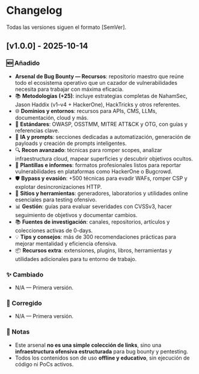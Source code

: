 # Changelog

Todas las versiones siguen el formato [SemVer].

## [v1.0.0] - 2025-10-14
### 🆕 Añadido
- **Arsenal de Bug Bounty — Recursos**: repositorio maestro que reúne todo el ecosistema operativo que un cazador de vulnerabilidades necesita para trabajar con máxima eficacia.
- 📚 **Metodologías (+25)**: incluye estrategias completas de NahamSec, Jason Haddix (v1–v4 + HackerOne), HackTricks y otros referentes.
- 🌐 **Dominios y entornos**: recursos para APIs, CMS, LLMs, documentación, cloud y más.
- 📏 **Estándares**: OWASP, OSSTMM, MITRE ATT&CK y OTG, con guías y referencias clave.
- 🧠 **IA y prompts**: secciones dedicadas a automatización, generación de payloads y creación de prompts inteligentes.
- 🔍 **Recon avanzado**: técnicas para romper scopes, analizar infraestructura cloud, mapear superficies y descubrir objetivos ocultos.
- 📝 **Plantillas e informes**: formatos profesionales listos para reportar vulnerabilidades en plataformas como HackerOne o Bugcrowd.
- 🛡️ **Bypass y evasión**: +500 técnicas para evadir WAFs, romper CSP y explotar desincronizaciones HTTP.
- 🧪 **Sitios y herramientas**: generadores, laboratorios y utilidades online esenciales para testing ofensivo.
- 📊 **Gestión**: guías para evaluar severidades con CVSSv3, hacer seguimiento de objetivos y documentar cambios.
- 📚 **Fuentes de investigación**: canales, repositorios, artículos y colecciones activas de 0-days.
- 💡 **Tips y consejos**: más de 300 recomendaciones prácticas para mejorar mentalidad y eficiencia ofensiva.
- 📦 **Recursos extra**: extensiones, plugins, libros, herramientas y utilidades adicionales para tu entorno de trabajo.

### ✨ Cambiado
- N/A — Primera versión.

### 🐞 Corregido
- N/A — Primera versión.

### 📌 Notas
- Este arsenal **no es una simple colección de links**, sino una **infraestructura ofensiva estructurada** para bug bounty y pentesting.
- Todos los contenidos son de uso **offline y educativo**, sin ejecución de código ni PoCs activos.
